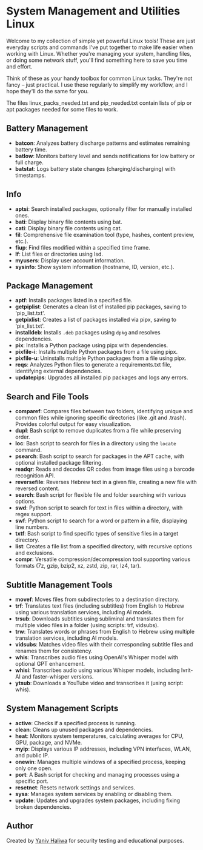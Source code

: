 
# System Management and Utilities Linux

Welcome to my collection of simple yet powerful Linux tools! These are just everyday scripts and commands I've put together to make life easier when working with Linux. Whether you're managing your system, handling files, or doing some network stuff, you'll find something here to save you time and effort.

Think of these as your handy toolbox for common Linux tasks. They're not fancy – just practical. I use these regularly to simplify my workflow, and I hope they'll do the same for you.

The files linux_packs_needed.txt and pip_needed.txt contain lists of pip or apt packages needed for some files to work.

## Battery Management
- **batcon**: Analyzes battery discharge patterns and estimates remaining battery time.
- **batlow**: Monitors battery level and sends notifications for low battery or full charge.
- **batstat**: Logs battery state changes (charging/discharging) with timestamps.


## Info
- **aptsi**: Search installed packages, optionally filter for manually installed ones.
- **bati**: Display binary file contents using bat.
- **cati**: Display binary file contents using cat.
- **fil**: Comprehensive file examination tool (type, hashes, content preview, etc.).
- **fiup**: Find files modified within a specified time frame.
- **lf**: List files or directories using lsd.
- **myusers**: Display user account information.
- **sysinfo**: Show system information (hostname, ID, version, etc.).

## Package Management
- **aptf**: Installs packages listed in a specified file.
- **getpiplist**: Generates a clean list of installed pip packages, saving to 'pip_list.txt'.
- **getpixlist**: Creates a list of packages installed via pipx, saving to 'pix_list.txt'.
- **installdeb**: Installs `.deb` packages using `dpkg` and resolves dependencies.
- **pix**: Installs a Python package using pipx with dependencies.
- **pixfile-i**: Installs multiple Python packages from a file using pipx.
- **pixfile-u**: Uninstalls multiple Python packages from a file using pipx.
- **reqs**: Analyzes Python files to generate a requirements.txt file, identifying external dependencies.
- **updatepips**: Upgrades all installed pip packages and logs any errors.

## Search and File Tools
- **comparef**: Compares files between two folders, identifying unique and common files while ignoring specific directories (like .git and .trash). Provides colorful output for easy visualization.
- **dupl**: Bash script to remove duplicates from a file while preserving order.
- **loc**: Bash script to search for files in a directory using the `locate` command.
- **psearch**: Bash script to search for packages in the APT cache, with optional installed package filtering.
- **readqr**: Reads and decodes QR codes from image files using a barcode recognition API.
- **reversefile**: Reverses Hebrew text in a given file, creating a new file with reversed content.
- **search**: Bash script for flexible file and folder searching with various options.
- **swd**: Python script to search for text in files within a directory, with regex support.
- **swf**: Python script to search for a word or pattern in a file, displaying line numbers.
- **txtf**: Bash script to find specific types of sensitive files in a target directory.
- **list**: Creates a file list from a specified directory, with recursive options and exclusions.
- **compr**: Versatile compression/decompression tool supporting various formats (7z, gzip, bzip2, xz, zstd, zip, rar, lz4, tar).

## Subtitle Management Tools
- **movef**: Moves files from subdirectories to a destination directory.
- **trf**: Translates text files (including subtitles) from English to Hebrew using various translation services, including AI models.
- **trsub**: Downloads subtitles using subliminal and translates them for multiple video files in a folder (using scripts: trf, vidsubs).
- **trw**: Translates words or phrases from English to Hebrew using multiple translation services, including AI models.
- **vidsubs**: Matches video files with their corresponding subtitle files and renames them for consistency.
- **whis**: Transcribes audio files using OpenAI's Whisper model with optional GPT enhancement.
- **whisi**: Transcribes audio using various Whisper models, including Ivrit-AI and faster-whisper versions.
- **ytsub**: Downloads a YouTube video and transcribes it (using script: whis).

## System Management Scripts
- **active**: Checks if a specified process is running.
- **clean**: Cleans up unused packages and dependencies.
- **heat**: Monitors system temperatures, calculating averages for CPU, GPU, package, and NVMe.
- **myip**: Displays various IP addresses, including VPN interfaces, WLAN, and public IP.
- **onewin**: Manages multiple windows of a specified process, keeping only one open.
- **port**: A Bash script for checking and managing processes using a specific port.
- **resetnet**: Resets network settings and services.
- **sysa**: Manages system services by enabling or disabling them.
- **update**: Updates and upgrades system packages, including fixing broken dependencies.

## Author

Created by [Yaniv Haliwa](https://github.com/YanivHaliwa) for security testing and educational purposes.